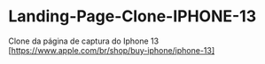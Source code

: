 # Landing-Page-Clone-IPHONE-13
Clone da página de captura do Iphone 13 [https://www.apple.com/br/shop/buy-iphone/iphone-13]
